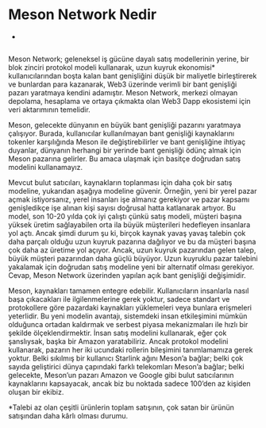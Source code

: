 # Meson Network Nedir

*

<figure><img src="https://pz-hzaeny.meson.network/wp-content/uploads/2022/08/meson-center.b4d0c9b7.png" alt=""><figcaption></figcaption></figure>

Meson Network; geleneksel iş gücüne dayalı satış modellerinin yerine, bir blok zinciri protokol modeli kullanarak, uzun kuyruk ekonomisi\* kullanıcılarından boşta kalan bant genişliğini düşük bir maliyetle birleştirerek ve bunlardan para kazanarak, Web3 üzerinde verimli bir bant genişliği pazarı yaratmaya kendini adamıştır. Meson Network, merkezi olmayan depolama, hesaplama ve ortaya çıkmakta olan Web3 Dapp ekosistemi için veri aktarımının temelidir.

Meson, gelecekte dünyanın en büyük bant genişliği pazarını yaratmaya çalışıyor. Burada, kullanıcılar kullanılmayan bant genişliği kaynaklarını tokenler karşılığında Meson ile değiştirebilirler ve bant genişliğine ihtiyaç duyanlar, dünyanın herhangi bir yerinde bant genişliği ödünç almak için Meson pazarına gelirler. Bu amaca ulaşmak için basitçe doğrudan satış modelini kullanamayız.

Mevcut bulut satıcıları, kaynakların toplanması için daha çok bir satış modeline, yukarıdan aşağıya modeline güvenir. Örneğin, yeni bir yerel pazar açmak istiyorsanız, yerel insanları işe almanız gerekiyor ve pazar kapsamı genişledikçe işe alınan kişi sayısı doğrusal hatta katlanarak artıyor. Bu model, son 10-20 yılda çok iyi çalıştı çünkü satış modeli, müşteri başına yüksek üretim sağlayabilen orta ila büyük müşterileri hedefleyen insanlara yol açtı. Ancak şimdi durum şu ki, birçok kaynak yavaş yavaş talebin çok daha parçalı olduğu uzun kuyruk pazarına dağılıyor ve bu da müşteri başına çok daha az üretime yol açıyor. Ancak, uzun kuyruk pazarından gelen talep, büyük müşteri pazarından daha güçlü büyüyor. Uzun kuyruklu pazar talebini yakalamak için doğrudan satış modeline yeni bir alternatif olması gerekiyor. Cevap, Meson Network üzerinden yapılan açık bant genişliği değişimidir.

Meson, kaynakları tamamen entegre edebilir. Kullanıcıların insanlarla nasıl başa çıkacakları ile ilgilenmelerine gerek yoktur, sadece standart ve protokollere göre pazardaki kaynakları yüklemeleri veya bunlara erişmeleri yeterlidir. Bu yeni modelin avantajı, sistemdeki insan etkileşimini mümkün olduğunca ortadan kaldırmak ve serbest piyasa mekanizmaları ile hızlı bir şekilde ölçeklendirmektir. İnsan satış modelini kullanarak, eğer çok şanslıysak, başka bir Amazon yaratabiliriz. Ancak protokol modelini kullanarak, pazarın her iki ucundaki rollerin bileşimini tanımlamamıza gerek yoktur. Belki sıkılmış bir kullanıcı Starlink ağını Meson’a bağlar; belki çok sayıda geliştirici dünya çapındaki farklı telekomları Meson’a bağlar; belki gelecekte, Meson’un pazarı Amazon ve Google gibi bulut satıcılarının kaynaklarını kapsayacak, ancak biz bu noktada sadece 100’den az kişiden oluşan bir ekibiz.

\*Talebi az olan çeşitli ürünlerin toplam satışının, çok satan bir ürünün satışından daha kârlı olması durumu.

<figure><img src="https://pz-hzaeny.meson.network/wp-content/uploads/2022/08/system2.020999fe-937x1024.png" alt=""><figcaption></figcaption></figure>
